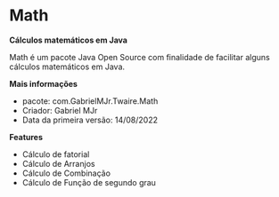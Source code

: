 # Math
**Cálculos matemáticos em Java**

  Math é um pacote Java Open Source com finalidade de facilitar alguns cálculos matemáticos em Java.

**Mais informações**
- pacote: com.GabrielMJr.Twaire.Math
- Criador: Gabriel MJr
- Data da primeira versão: 14/08/2022

**Features**
- Cálculo de fatorial
- Cálculo de Arranjos
- Cálculo de Combinação
- Cálculo de Função de segundo grau
